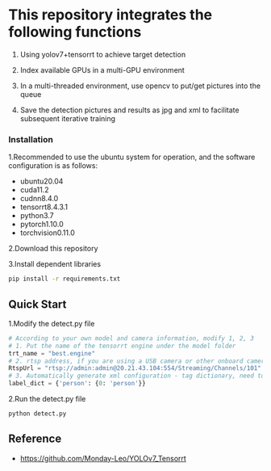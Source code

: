 # This repository integrates the following functions

1. Using yolov7+tensorrt to achieve target detection

2. Index available GPUs in a multi-GPU environment

3. In a multi-threaded environment, use opencv to put/get pictures into the queue

4. Save the detection pictures and results as jpg and xml to facilitate subsequent iterative training

   

### Installation

1.Recommended to use the ubuntu system for operation, and the software configuration is as follows:

 - ubuntu20.04
 - cuda11.2
 - cudnn8.4.0
 - tensorrt8.4.3.1
 - python3.7
 - pytorch1.10.0
 - torchvision0.11.0

2.Download this repository

3.Install dependent libraries

```sh
pip install -r requirements.txt
```



## Quick Start

1.Modify the detect.py file

```python
# According to your own model and camera information, modify 1, 2, 3
# 1. Put the name of the tensorrt engine under the model folder
trt_name = "best.engine"
# 2. rtsp address, if you are using a USB camera or other onboard camera, you can change it to 0 (without quotation marks)
RtspUrl = "rtsp://admin:admin@20.21.43.104:554/Streaming/Channels/101"
# 3. Automatically generate xml configuration - tag dictionary, need to follow {"configured folder name": {0: "label 1", 1: "label 2", 2: "label 3"...}} configure
label_dict = {'person': {0: 'person'}}
```

2.Run the detect.py file

```sh
python detect.py
```



 ## Reference
 - https://github.com/Monday-Leo/YOLOv7_Tensorrt
